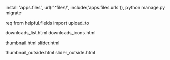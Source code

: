 install
'apps.files',
url(r'^files/', include('apps.files.urls')),
python manage.py migrate

req	
	from helpful.fields import upload_to



downloads_list.html
downloads_icons.html

thumbnail.html
slider.html

thumbnail_outside.html
slider_outside.html
